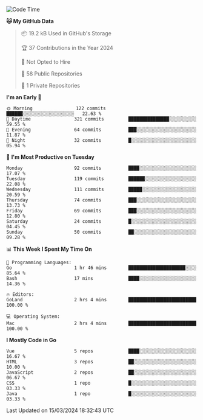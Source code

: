 <!--START_SECTION:waka-->
![Code Time](http://img.shields.io/badge/Code%20Time-1%2C036%20hrs%2053%20mins-blue)

**🐱 My GitHub Data** 

> 📦 19.2 kB Used in GitHub's Storage 
 > 
> 🏆 37 Contributions in the Year 2024
 > 
> 🚫 Not Opted to Hire
 > 
> 📜 58 Public Repositories 
 > 
> 🔑 1 Private Repositories 
 > 
**I'm an Early 🐤** 

```text
🌞 Morning                122 commits         ██████░░░░░░░░░░░░░░░░░░░   22.63 % 
🌆 Daytime                321 commits         ███████████████░░░░░░░░░░   59.55 % 
🌃 Evening                64 commits          ███░░░░░░░░░░░░░░░░░░░░░░   11.87 % 
🌙 Night                  32 commits          █░░░░░░░░░░░░░░░░░░░░░░░░   05.94 % 
```
📅 **I'm Most Productive on Tuesday** 

```text
Monday                   92 commits          ████░░░░░░░░░░░░░░░░░░░░░   17.07 % 
Tuesday                  119 commits         ██████░░░░░░░░░░░░░░░░░░░   22.08 % 
Wednesday                111 commits         █████░░░░░░░░░░░░░░░░░░░░   20.59 % 
Thursday                 74 commits          ███░░░░░░░░░░░░░░░░░░░░░░   13.73 % 
Friday                   69 commits          ███░░░░░░░░░░░░░░░░░░░░░░   12.80 % 
Saturday                 24 commits          █░░░░░░░░░░░░░░░░░░░░░░░░   04.45 % 
Sunday                   50 commits          ██░░░░░░░░░░░░░░░░░░░░░░░   09.28 % 
```


📊 **This Week I Spent My Time On** 

```text
💬 Programming Languages: 
Go                       1 hr 46 mins        █████████████████████░░░░   85.64 % 
Bash                     17 mins             ████░░░░░░░░░░░░░░░░░░░░░   14.36 % 

🔥 Editors: 
GoLand                   2 hrs 4 mins        █████████████████████████   100.00 % 

💻 Operating System: 
Mac                      2 hrs 4 mins        █████████████████████████   100.00 % 
```

**I Mostly Code in Go** 

```text
Vue                      5 repos             ████░░░░░░░░░░░░░░░░░░░░░   16.67 % 
HTML                     3 repos             ██░░░░░░░░░░░░░░░░░░░░░░░   10.00 % 
JavaScript               2 repos             ██░░░░░░░░░░░░░░░░░░░░░░░   06.67 % 
CSS                      1 repo              █░░░░░░░░░░░░░░░░░░░░░░░░   03.33 % 
Java                     1 repo              █░░░░░░░░░░░░░░░░░░░░░░░░   03.33 % 
```




 Last Updated on 15/03/2024 18:32:43 UTC
<!--END_SECTION:waka-->
